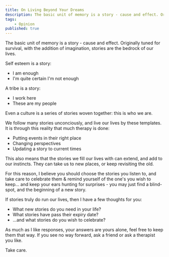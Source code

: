 ```yaml
---
title: On Living Beyond Your Dreams
description: The basic unit of memory is a story - cause and effect. Originally tuned for survival, stories are the bedrock of our lives.
tags: 
    - Opinion
published: true
---
```


The basic unit of memory is a story - cause and effect. Originally tuned for survival, with the addition of imagination, stories are the bedrock of our lives.

Self esteem is a story:
 * I am enough
 * I'm quite certain I'm not enough

A tribe is a story:
 * I work here
 * These are my people

Even a culture is a series of stories woven together: this is who we are.

We follow many stories unconciously, and live our lives by these templates. It is through this reality that much therapy is done:
 * Putting events in their right place
 * Changing perspectives
 * Updating a story to current times

This also means that the stories we fill our lives with can extend, and add to our instincts. They can take us to new places, or keep revisiting the old.

For this reason, I believe you should choose the stories you listen to, and take care to celebrate them & remind yourself of the one's you wish to keep... and keep your ears hunting for surprises - you may just find a blind-spot, and the beginning of a new story.

If stories truly do run our lives, then I have a few thoughts for you:
 * What new stories do you need in your life? 
 * What stories have pass their expiry date? 
 * ...and what stories do you wish to celebrate?

As much as I like responses, your answers are yours alone, feel free to keep them that way. If you see no way forward, ask a friend or ask a therapist you like.

Take care.